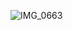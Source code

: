 ![IMG_0663](https://github.com/farmJun/workout-farmJun/assets/101688752/4c560bcf-1019-479d-9792-3399c07408aa)
